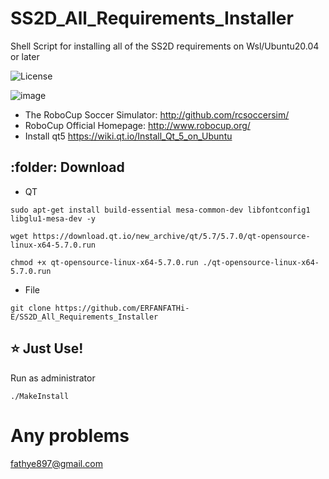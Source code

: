 # SS2D_All_Requirements_Installer
Shell Script for installing all of the SS2D requirements on Wsl/Ubuntu20.04 or later

![License](https://img.shields.io/github/license/ERFANFATHI-E/SS2D_All_Requirements_Installer?color=blue)

![image](https://user-images.githubusercontent.com/1832537/49242985-f69a3c00-f3ea-11e8-97f5-9b0bfdfc4e1c.png)

- The RoboCup Soccer Simulator: http://github.com/rcsoccersim/
- RoboCup Official Homepage: http://www.robocup.org/
- Install qt5 https://wiki.qt.io/Install_Qt_5_on_Ubuntu
## :folder: Download

- QT  

```
sudo apt-get install build-essential mesa-common-dev libfontconfig1 libglu1-mesa-dev -y
```
```
wget https://download.qt.io/new_archive/qt/5.7/5.7.0/qt-opensource-linux-x64-5.7.0.run
```
```
chmod +x qt-opensource-linux-x64-5.7.0.run ./qt-opensource-linux-x64-5.7.0.run
```

- File
```
git clone https://github.com/ERFANFATHi-E/SS2D_All_Requirements_Installer
```


## :star: Just Use!
 
 Run as administrator 
 
```
./MakeInstall
```

# Any problems
fathye897@gmail.com
